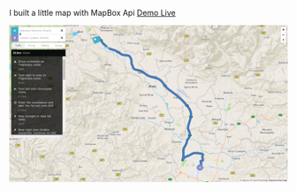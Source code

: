 I built a little map with MapBox Api [Demo Live](https://ardianreshani.github.io/MapBox-API/)

![](/Screenshot.png)
